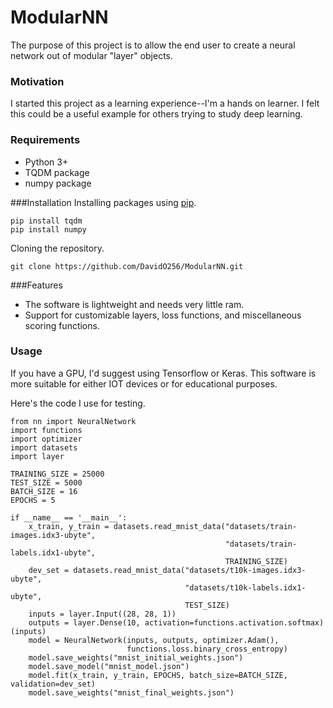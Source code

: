 # ModularNN
The purpose of this project is to allow the end user to create a neural network out of modular "layer" objects.


### Motivation
I started this project as a learning experience--I'm a hands on learner.
I felt this could be a useful example for others trying to study deep learning. 

### Requirements
- Python 3+
- TQDM package
- numpy package


###Installation
Installing packages using [pip](https://pypi.org/project/pip/).
```
pip install tqdm
pip install numpy
```
Cloning the repository.
```
git clone https://github.com/DavidO256/ModularNN.git
```

###Features
* The software is lightweight and needs very little ram.
* Support for customizable layers, loss functions, and miscellaneous scoring functions. 

### Usage
If you have a GPU, I'd suggest using Tensorflow or Keras.
This software is more suitable for either IOT devices or for educational purposes.

Here's the code I use for testing.
```
from nn import NeuralNetwork
import functions
import optimizer
import datasets
import layer

TRAINING_SIZE = 25000
TEST_SIZE = 5000
BATCH_SIZE = 16
EPOCHS = 5

if __name__ == '__main__':
    x_train, y_train = datasets.read_mnist_data("datasets/train-images.idx3-ubyte",
                                                "datasets/train-labels.idx1-ubyte",
                                                TRAINING_SIZE)
    dev_set = datasets.read_mnist_data("datasets/t10k-images.idx3-ubyte",
                                       "datasets/t10k-labels.idx1-ubyte",
                                       TEST_SIZE)
    inputs = layer.Input((28, 28, 1))
    outputs = layer.Dense(10, activation=functions.activation.softmax)(inputs)
    model = NeuralNetwork(inputs, outputs, optimizer.Adam(),
                          functions.loss.binary_cross_entropy)
    model.save_weights("mnist_initial_weights.json")
    model.save_model("mnist_model.json")
    model.fit(x_train, y_train, EPOCHS, batch_size=BATCH_SIZE, validation=dev_set)
    model.save_weights("mnist_final_weights.json")
```
